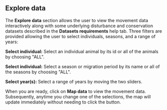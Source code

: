 ## Explore data

The **Explore data** section allows the user to view the movement data interactively along with some underlying disturbance and conservation datasets described in the **Datasets requirements** help tab. Three filters are provided allowing the user to select individuals, seasons, and a range of years:

**Select individual:** Select an individual animal by its id or all of the animals by choosing "ALL".

**Select individual:** Select a season or migration period by its name or all of the seasons by choosing "ALL".

**Select year(s):** Select a range of years by moving the two sliders.

When you are ready, click on **Map data** to view the movement data. Subsequently, anytime you change one of the selections, the map will update immediately without needing to click the button.
